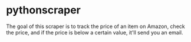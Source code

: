 # pythonscraper



The goal of this scraper is to track the price of an item on Amazon, check the price, and if the price is below a certain value, it'll send you an email.


